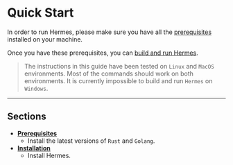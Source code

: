 # Quick Start

In order to run Hermes, please make sure you have all the
[prerequisites](./pre-requisites.md) installed on your machine.

Once you have these prerequisites, you can
[build and run Hermes](./installation.md).

> The instructions in this guide have been tested on `Linux` and `MacOS`
> environments. Most of the commands should work on both environments. It is
> currently impossible to build and run `Hermes` on `Windows`.

***

## Sections

- **[Prerequisites](./pre-requisites.md)**
  - Install the latest versions of `Rust` and `Golang`.
- **[Installation](./installation.md)**
  - Install Hermes.
